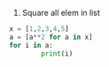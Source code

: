 1. Square all elem in list
```py
x = [1,2,3,4,5]
a = [a**2 for a in x]
for i in a:
        print(i)
```

